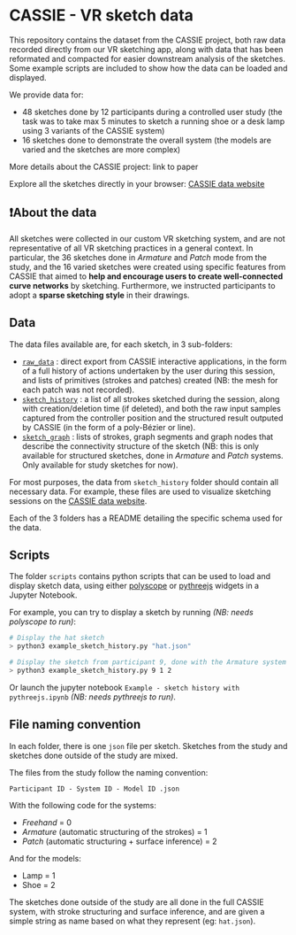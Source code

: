 # CASSIE - VR sketch data

This repository contains the dataset from the CASSIE project, both raw data recorded directly from our VR sketching app, along with data that has been reformated and compacted for easier downstream analysis of the sketches. Some example scripts are included to show how the data can be loaded and displayed.

We provide data for:

* 48 sketches done by 12 participants during a controlled user study (the task was to take max 5 minutes to sketch a running shoe or a desk lamp using 3 variants of the CASSIE system)
* 16 sketches done to demonstrate the overall system (the models are varied and the sketches are more complex)

More details about the CASSIE project: link to paper

Explore all the sketches directly in your browser: [CASSIE data website](http://www-sop.inria.fr/members/Emilie.Yu/CASSIE-sketch-explorer/)

## ❗About the data

All sketches were collected in our custom VR sketching system, and are not representative of all VR sketching practices in a general context. In particular, the 36 sketches done in *Armature* and *Patch* mode from the study, and the 16 varied sketches were created using specific features from CASSIE that aimed to **help and encourage users to create well-connected curve networks** by sketching. Furthermore, we instructed participants to adopt a **sparse sketching style** in their drawings.

## Data

The data files available are, for each sketch, in 3 sub-folders:

* [`raw_data`](data/raw_data) : direct export from CASSIE interactive applications, in the form of a full history of actions undertaken by the user during this session, and lists of primitives (strokes and patches) created (NB: the mesh for each patch was not recorded).
* [`sketch_history`](data/sketch_history) : a list of all strokes sketched during the session, along with creation/deletion time (if deleted), and both the raw input samples captured from the controller position and the structured result outputed by CASSIE (in the form of a poly-Bézier or line).
* [`sketch_graph`](data/sketch_graph) : lists of strokes, graph segments and graph nodes that describe the connectivity structure of the sketch (NB: this is only available for structured sketches, done in *Armature* and *Patch* systems. Only available for study sketches for now).

For most purposes, the data from `sketch_history` folder should contain all necessary data. For example, these files are used to visualize sketching sessions on the [CASSIE data website](http://www-sop.inria.fr/members/Emilie.Yu/CASSIE-sketch-explorer/).

Each of the 3 folders has a README detailing the specific schema used for the data.

## Scripts

The folder `scripts` contains python scripts that can be used to load and display sketch data, using either [polyscope](https://github.com/nmwsharp/polyscope) or [pythreejs](https://github.com/jupyter-widgets/pythreejs) widgets in a Jupyter Notebook.

For example, you can try to display a sketch by running *(NB: needs polyscope to run)*:

```bash
# Display the hat sketch
> python3 example_sketch_history.py "hat.json"

# Display the sketch from participant 9, done with the Armature system (1), of the shoe model (2)
> python3 example_sketch_history.py 9 1 2
```

Or launch the jupyter notebook `Example - sketch history with pythreejs.ipynb` *(NB: needs pythreejs to run)*.

## File naming convention

In each folder, there is one `json` file per sketch. Sketches from the study and sketches done outside of the study are mixed.

The files from the study follow the naming convention:

`Participant ID - System ID - Model ID .json`

With the following code for the systems:

* *Freehand* = 0
* *Armature* (automatic structuring of the strokes) = 1
* *Patch* (automatic structuring + surface inference) = 2

And for the models:

* Lamp = 1
* Shoe = 2

The sketches done outside of the study are all done in the full CASSIE system, with stroke structuring and surface inference, and are given a simple string as name based on what they represent (eg: `hat.json`).